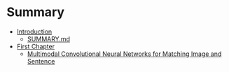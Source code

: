 # Summary

* [Introduction](README.md)
   * [SUMMARY.md](SUMMARY.md)
* [First Chapter](chapter1.md)
   * [Multimodal Convolutional Neural Networks for Matching Image and Sentence](multimodal_convolutional_neural_networks_for_match.md)


